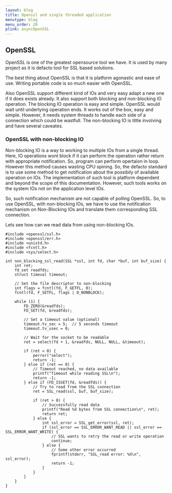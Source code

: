 ```yaml
---
layout: blog
title: Openssl and single threaded application
menutype: blog
menu_order: 20
plink: asyncOpenSSL
---
```


## OpenSSL

OpenSSL is one of the greatest opensource tool we have. It is used by many project as it is defacto tool for SSL based solutions.

The best thing about OpenSSL is that it is platform agonastic and ease of use. Writing portable code is so much easier with OpenSSL.

Also OpenSSL support different kind of IOs and very easy adapt a new one if it does exists already. It also support both blocking and non-blocking IO operation. The blocking IO operation is easy and simple. OpenSSL would wait until underlying operation ends. It works out of the box, easy and simple. However, it needs system threads to handle each side of a connection which could be wastfull. The non-blocking IO is little involving and have several caveates.

### OpenSSL with non-blocking IO
Non-blocking IO is a way to working to multiple IOs from a single thread. Here, IO operations wont block if it can perform the operation rather return with appropriate notification. So, program can perform opertaion in loop. However this method causes wasting CPU spining. So, the defacto standard is to use some method to get notification about the possibily of available operation on IOs. The implementation of such tool is platform dependent and beyond the scope of this documentation. However, such tools works on the system IOs not on the application level IOs.

So, such notification mechanism are not capable of polling OpenSSL. So, to use OpenSSL, with non-blocking IOs, we have to use the notification mechanism on Non-Blocking IOs and translate them corresponding SSL connection.

Lets see how can we read data from using non-blocking IOs.

```
#include <openssl/ssl.h>
#include <openssl/err.h>
#include <unistd.h>
#include <fcntl.h>
#include <sys/select.h>

int non_blocking_ssl_read(SSL *ssl, int fd, char *buf, int buf_size) {
    int ret;
    fd_set readfds;
    struct timeval timeout;

    // Set the file descriptor to non-blocking
    int flags = fcntl(fd, F_GETFL, 0);
    fcntl(fd, F_SETFL, flags | O_NONBLOCK);

    while (1) {
        FD_ZERO(&readfds);
        FD_SET(fd, &readfds);

        // Set a timeout value (optional)
        timeout.tv_sec = 5;  // 5 seconds timeout
        timeout.tv_usec = 0;

        // Wait for the socket to be readable
        ret = select(fd + 1, &readfds, NULL, NULL, &timeout);

        if (ret < 0) {
            perror("select");
            return -1;
        } else if (ret == 0) {
            // Timeout reached, no data available
            printf("Timeout while reading SSL\n");
            return -1;
        } else if (FD_ISSET(fd, &readfds)) {
            // Try to read from the SSL connection
            ret = SSL_read(ssl, buf, buf_size);
            
            if (ret > 0) {
                // Successfully read data
                printf("Read %d bytes from SSL connection\n", ret);
                return ret;
            } else {
                int ssl_error = SSL_get_error(ssl, ret);
                if (ssl_error == SSL_ERROR_WANT_READ || ssl_error == SSL_ERROR_WANT_WRITE) {
                    // SSL wants to retry the read or write operation
                    continue;
                } else {
                    // Some other error occurred
                    fprintf(stderr, "SSL_read error: %d\n", ssl_error);
                    return -1;
                }
            }
        }
    }
}
```
